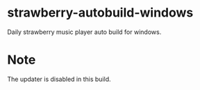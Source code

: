 # strawberry-autobuild-windows

Daily strawberry music player auto build for windows.

# Note
The updater is disabled in this build.
